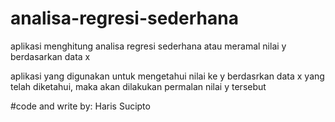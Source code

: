 # analisa-regresi-sederhana
aplikasi menghitung analisa regresi sederhana atau meramal nilai y berdasarkan data x

aplikasi yang digunakan untuk mengetahui nilai ke y berdasrkan data x yang telah diketahui,
maka akan dilakukan permalan nilai y tersebut

#code and write by: Haris Sucipto